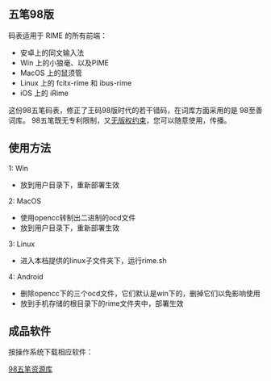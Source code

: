 ## 五笔98版

码表适用于 RIME 的所有前端：

* 安卓上的同文输入法
* Win 上的小狼毫、以及PIME
* MacOS 上的鼠须管
* Linux 上的 fcitx-rime 和 ibus-rime
* iOS 上的 iRime


这份98五笔码表，修正了王码98版时代的若干错码，在词库方面采用的是 98至善词库。
98五笔既无专利限制，又[无版权约束](https://github.com/yanhuacuo/98wubi-tables/blob/master/README.md)，您可以随意使用，传播。


## 使用方法

1: Win 

* 放到用户目录下，重新部署生效

2: MacOS

* 使用opencc转制出二进制的ocd文件
* 放到用户目录下，重新部署生效

3: Linux

* 进入本档提供的linux子文件夹下，运行rime.sh

4: Android

* 删除opencc下的三个ocd文件，它们默认是win下的，删掉它们以免影响使用
* 放到手机存储的根目录下的rime文件夹中，部署生效

## 成品软件

按操作系统下载相应软件：

[98五笔资源库](http://98wb.ys168.com/)
